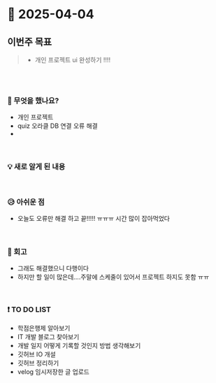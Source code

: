 # 📅 2025-04-04

## 이번주 목표
>- 개인 프로젝트 ui 완성하기 !!!!

<br><br>

### 👀 무엇을 했나요?
- 개인 프로젝트
- quiz 오라클 DB 연결 오류 해결
- 
<br>

### 💡 새로 알게 된 내용


<br>

### 😥 아쉬운 점
- 오늘도 오류만 해결 하고 끝!!!!! ㅠㅠㅠ 시간 많이 잡아먹었다
  
<br>

### 💬 회고
- 그래도 해결했으니 다행이다
- 하지만 할 일이 많은데....주말에 스케줄이 있어서 프로젝트 하지도 못함 ㅠㅠ

<br>

### ❗ TO DO LIST
- 학점은행제 알아보기
- IT 개발 블로그 찾아보기
- 개발 일지 어떻게 기록할 것인지 방법 생각해보기
- 깃허브 IO 개설
- 깃허브 정리하기
- velog 임시저장한 글 업로드
